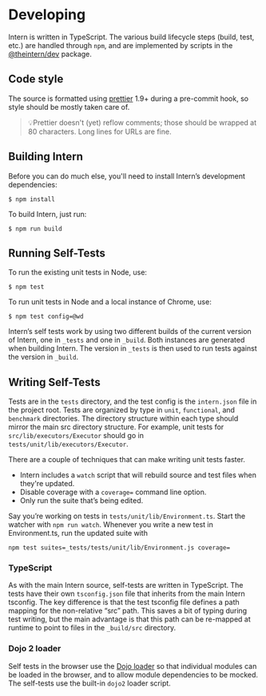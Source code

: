 # Developing

Intern is written in TypeScript. The various build lifecycle steps (build, test,
etc.) are handled through `npm`, and are implemented by scripts in the
[@theintern/dev](https://github.com/theintern/dev) package.

## Code style

The source is formatted using [prettier](https://github.com/prettier/prettier)
1.9+ during a pre-commit hook, so style should be mostly taken care of.

> 💡Prettier doesn't (yet) reflow comments; those should be wrapped at 80
> characters. Long lines for URLs are fine.

## Building Intern

Before you can do much else, you'll need to install Intern’s development
dependencies:

```
$ npm install
```

To build Intern, just run:

```
$ npm run build
```

## Running Self-Tests

To run the existing unit tests in Node, use:

```
$ npm test
```

To run unit tests in Node and a local instance of Chrome, use:

```
$ npm test config=@wd
```

Intern’s self tests work by using two different builds of the current version of
Intern, one in `_tests` and one in `_build`. Both instances are generated when
building Intern. The version in `_tests` is then used to run tests against the
version in `_build`.

## Writing Self-Tests

Tests are in the `tests` directory, and the test config is the `intern.json`
file in the project root. Tests are organized by type in `unit`, `functional`,
and `benchmark` directories. The directory structure within each type should
mirror the main src directory structure. For example, unit tests for
`src/lib/executors/Executor` should go in `tests/unit/lib/executors/Executor`.

There are a couple of techniques that can make writing unit tests faster.

- Intern includes a `watch` script that will rebuild source and test files when
  they're updated.
- Disable coverage with a `coverage=` command line option.
- Only run the suite that’s being edited.

Say you’re working on tests in `tests/unit/lib/Environment.ts`. Start the
watcher with `npm run watch`. Whenever you write a new test in Environment.ts,
run the updated suite with

```
npm test suites=_tests/tests/unit/lib/Environment.js coverage=
```

### TypeScript

As with the main Intern source, self-tests are written in TypeScript. The tests
have their own `tsconfig.json` file that inherits from the main Intern tsconfig.
The key difference is that the test tsconfig file defines a path mapping for the
non-relative “src” path. This saves a bit of typing during test writing, but the
main advantage is that this path can be re-mapped at runtime to point to files
in the `_build/src` directory.

### Dojo 2 loader

Self tests in the browser use the [Dojo loader](https://github.com/dojo/loader)
so that individual modules can be loaded in the browser, and to allow module
dependencies to be mocked. The self-tests use the built-in `dojo2` loader
script.
